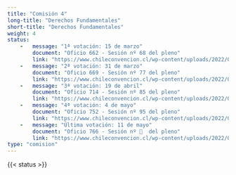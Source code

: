 ```yaml
---
title: "Comisión 4" 
long-title: "Derechos Fundamentales"
short-title: "Derechos Fundamentales"
weight: 4
status: 
    -   message: "1ª votación: 15 de marzo" 
        document: "Oficio 662 - Sesión nº 68 del pleno"
        link: "https://www.chileconvencion.cl/wp-content/uploads/2022/03/Oficio-622-que-comunica-las-normas-aprobadas-en-la-sesion-68a-del-Pleno-de-la-Convencion-Constitucional.pdf"
    -   message: "2ª votación: 31 de marzo" 
        document: "Oficio 669 - Sesión nº 77 del pleno"
        link: "https://www.chileconvencion.cl/wp-content/uploads/2022/03/Oficio-669-con-normas-aprobadas-en-particular-Sesion-77-del-Pleno-votacion-informe-de-reemplazo-Com.-DDFF-FEA.pdf"
    -   message: "3ª votación: 19 de abril" 
        document: "Oficio 714 - Sesión nº 85 del pleno"
        link: "https://www.chileconvencion.cl/wp-content/uploads/2022/04/Oficio-714-con-normas-aprobadas-segundo-informe-de-la-Com.-sobre-Derechos-Fundamentales.pdf"
    -   message: "4ª votación: 4 de mayo" 
        document: "Oficio 752 - Sesión nº 95 del pleno"
        link: "https://www.chileconvencion.cl/wp-content/uploads/2022/05/Oficio-752-mediante-el-cual-informa-las-normas-las-aprobadas-de-la-Comision-sobre-Derechos-Fundamentales.pdf"
    -   message: "Última votación: 11 de mayo" 
        document: "Oficio 766 - Sesión nº 💯  del pleno"
        link: "https://www.chileconvencion.cl/wp-content/uploads/2022/05/Oficio-766-mediante-el-cual-se-informan-las-normas-aprobadas-4-2-2da-propuesta.pdf"
type: "comision"
---
```

{{< status >}}